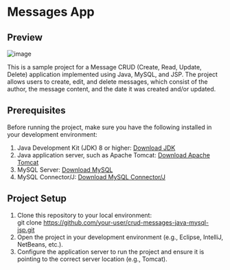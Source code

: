 # Messages App

## Preview 

![image](https://github.com/Yohalprz98/Messages/assets/97195731/1e6be0f3-22a4-4e34-b481-fa29508e0be1)


This is a sample project for a Message CRUD (Create, Read, Update, Delete) application implemented using Java, MySQL, and JSP. The project allows users to create, edit, and delete messages, which consist of the author, the message content, and the date it was created and/or updated.

## Prerequisites

Before running the project, make sure you have the following installed in your development environment:

1. Java Development Kit (JDK) 8 or higher: [Download JDK](https://www.oracle.com/java/technologies/javase-downloads.html)
2. Java application server, such as Apache Tomcat: [Download Apache Tomcat](https://tomcat.apache.org/)
3. MySQL Server: [Download MySQL](https://www.mysql.com/downloads/)
4. MySQL Connector/J: [Download MySQL Connector/J](https://dev.mysql.com/downloads/connector/j/)

## Project Setup

1. Clone this repository to your local environment:  
   git clone https://github.com/your-user/crud-messages-java-mysql-jsp.git
2. Open the project in your development environment (e.g., Eclipse, IntelliJ, NetBeans, etc.).
3. Configure the application server to run the project and ensure it is pointing to the correct server location (e.g., Tomcat).


